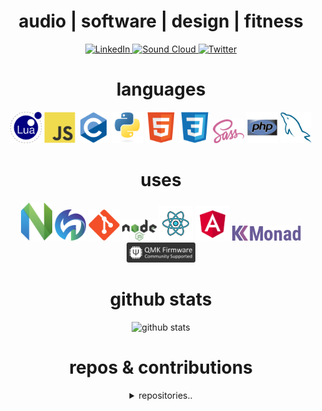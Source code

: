 <div align="center">
<h1 align="center">audio | software | design | fitness</h1>

<!-- TODO: readme center span svg -->
<!-- TODO: change font -->
<!-- TODO:  -->


<!-- <div style="widpadding-bottom: 0.3em; border-bottom: 1 px solid var(--color-border-muted); margin-top: 24 px; margin-bottom: 16 px;">
I like to make music, code, and workout.
</div> -->

<!-- <hr> -->

<!-- how to custom badge:
https://dev.to/mlkrsrc/how-to-make-custom-badges-to-improve-your-markdown-documents-460k
https://www.makeuseof.com/badges-that-will-supercharge-your-github-repository/
-->

<!-- mollweide / moll.weide / mo.ll / moll.w -->
<!-- <div align="center"> -->
[ ![LinkedIn](https://img.shields.io/badge/linkedin-%230077B5.svg?style=for-the-badge&logo=linkedin&logoColor=white) ](https://www.linkedin.com/in/hjalmar-jakobsson-35912950/)
[ ![Sound Cloud](https://img.shields.io/badge/sound%20cloud-FF5500?style=for-the-badge&logo=soundcloud&logoColor=white) ](https://soundcloud.com/hjalmarjakobsson)
[ ![Twitter](https://img.shields.io/badge/molleweide-%231DA1F2.svg?style=for-the-badge&logo=Twitter&logoColor=white) ](https://twitter.com/molleweide)
<!-- </div> -->
<!-- cockos forum -->
<!-- ardour forum -->

<h1 align="center">languages</h1>

<p  alignt="center">
<span>
<img src = 'https://github.com/molleweide/molleweide/blob/molleweide/images/lua.svg' width='50'/> 
<img src = 'https://github.com/molleweide/molleweide/blob/molleweide/images/js.svg' width='50'/> 
<img src = 'https://github.com/molleweide/molleweide/blob/molleweide/images/c.svg' width='50'/> 
<img src = 'https://github.com/molleweide/molleweide/blob/molleweide/images/python.svg' height='50'/>  
<img src = 'https://github.com/molleweide/molleweide/blob/molleweide/images/html.svg' width='50'/> 
<img src = 'https://github.com/molleweide/molleweide/blob/molleweide/images/css.svg' width='50'/> 
<img src = 'https://github.com/molleweide/molleweide/blob/molleweide/images/sass.svg' width='50'/> 
<!-- TODO: haskell -->
<img src = 'https://github.com/molleweide/molleweide/blob/molleweide/images/php.svg' width='50'/>
<img src = 'https://github.com/molleweide/molleweide/blob/molleweide/images/sql.svg' width='50'/> 
<!-- <img src = 'https://github.com/molleweide/molleweide/blob/molleweide/images/cpp.svg' width='50'/>  -->
<!-- <img src = 'https://github.com/molleweide/molleweide/blob/molleweide/images/bootstrap.svg' width='55'/>  -->
<!-- <img src = 'https://github.com/molleweide/molleweide/blob/molleweide/images/dart.svg' width='55'/>  -->
</span>
</p>

<h1 align="center">uses</h1>

<p alignt="center">
<span>
<img src = 'https://github.com/molleweide/molleweide/blob/molleweide/images/nvim.svg' href="https://github.com/neovim/neovim" width='50'/> 
<img src = 'https://github.com/molleweide/molleweide/blob/molleweide/images/neorg.svg' href="https://github.com/nvim-neorg/neorg" width='50'/> 
<img src = 'https://github.com/molleweide/molleweide/blob/molleweide/images/git.svg' href="" width='50'/> 
<img src = 'https://github.com/molleweide/molleweide/blob/molleweide/images/nodejs.svg' href="" width='55'/> 
<img src = 'https://github.com/molleweide/molleweide/blob/molleweide/images/react.svg' href="" width='55'/>
<img src = 'https://github.com/molleweide/molleweide/blob/molleweide/images/angular.svg' href="" width='55'/>
<img src = 'https://github.com/molleweide/molleweide/blob/molleweide/images/kmonad.svg' href="https://github.com/kmonad/kmonad" width='110'/> 
<img src = 'https://github.com/molleweide/molleweide/blob/molleweide/images/qmk.svg' href="https://github.com/qmk/qmk_firmware/" width='110'/> 
<!-- TODO: remix -->
<!-- TODO: kmonad -->
<!-- <img src = 'https://github.com/molleweide/molleweide/blob/molleweide/images/pycharm.svg' width='50'/>  -->
<!-- <img src = 'https://github.com/molleweide/molleweide/blob/molleweide/images/flutter-logo.svg' width='50'/>  -->
<!-- <img src = 'https://github.com/molleweide/molleweide/blob/molleweide/images/django.svg' height='50'/>  -->
<!-- <img src = 'https://github.com/molleweide/molleweide/blob/molleweide/images/flask.png' width='50'/>  -->
</span>
</p>

<!-- cockos reaper -->
<!-- qmk -->
<!-- kmonad -->
</span>

# github stats

![github stats](https://github-readme-stats.vercel.app/api?username=molleweide&show_icons=true&hide=[%22issues%22])

<!-- # apps 

pitch-machine

-->

# repos & contributions

<!-- dotfiles
wmx
 -->

<!-- dorothy -->
<details>
<summary>repositories..</summary>
<a href="https://github.com/molleweide/LuaSnip-snippets.nvim"> <img alt="LuaSnip-snippets" src="https://github-readme-stats.vercel.app/api/pin/?username=molleweide&repo=LuaSnip-snippets.nvim&show_owner=true" /> </a>
<a href="https://github.com/molleweide/dotfiles"> <img alt="dotfiles" src="https://github-readme-stats.vercel.app/api/pin/?username=molleweide&repo=dotfiles&show_owner=true" /> </a>
<a href="https://github.com/bevry/dorothy"> <img alt="dorothy" src="https://github-readme-stats.vercel.app/api/pin/?username=bevry&repo=dorothy&show_owner=true" /> </a>
<a href="https://github.com/molleweide/reaper-keys"> <img alt="reaper-keys" src="https://github-readme-stats.vercel.app/api/pin/?username=molleweide&repo=reaper-keys&show_owner=true" /> </a>
<a href="https://github.com/molleweide/kmonad-layout"> <img alt="kmonad-layout" src="https://github-readme-stats.vercel.app/api/pin/?username=molleweide&repo=kmonad-layout&show_owner=true" /> </a>
<a href="https://github.com/NTBBloodbath/doom-nvim"> <img alt="doom-nvim" src="https://github-readme-stats.vercel.app/api/pin/?username=NTBBloodbath&repo=doom-nvim&show_owner=true" /> </a>
</details>
</div>
